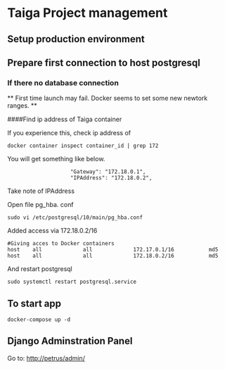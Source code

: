 # Taiga Project management

## Setup production environment

## Prepare first connection to host postgresql

### If there no database connection

** First time launch may fail. Docker seems to set some new newtork ranges. **

####Find ip address of Taiga container

If you experience this, check ip address of
```
docker container inspect container_id | grep 172      
```

You will get something like below.
```                        
                    "Gateway": "172.18.0.1",                                                
                    "IPAddress": "172.18.0.2",
```
Take note of IPAddress

Open file pg_hba. conf
```
sudo vi /etc/postgresql/10/main/pg_hba.conf
```

Added  access via 172.18.0.2/16
```
#Giving acces to Docker containers
host    all             all             172.17.0.1/16           md5
host    all             all             172.18.0.2/16           md5
```

And restart postgresql

```
sudo systemctl restart postgresql.service
```


## To start app
```
docker-compose up -d
```


## Django Adminstration Panel

Go to: [http://petrus/admin/](http://petrus/admin/)
